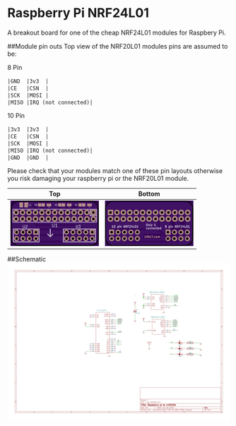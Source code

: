 Raspberry Pi NRF24L01
==================

A breakout board for one of the cheap NRF24L01 modules for Raspbery Pi.

##Module pin outs
Top view of the NRF20L01 modules pins are assumed to be:

8 Pin
```no-highlight
|GND  |3v3  |
|CE   |CSN  |
|SCK  |MOSI |
|MISO |IRQ (not connected)|
```

10 Pin
```no-highlight
|3v3  |3v3  |
|CE   |CSN  |
|SCK  |MOSI |
|MISO |IRQ (not connected)|
|GND  |GND  |
```

Please check that your modules match one of these pin layouts otherwise you risk damaging your raspberry pi or the NRF20L01 module.

| Top | Bottom |
|---|---|
|![PCBfront]|![PCBback]|

##Schematic
![Schematic]


[PCBfront]: front.png "PCB front"
[PCBback]: back.png "PCB Back"
[Schematic]: hw/r-pi_nrf24l01.png "Schematic"

